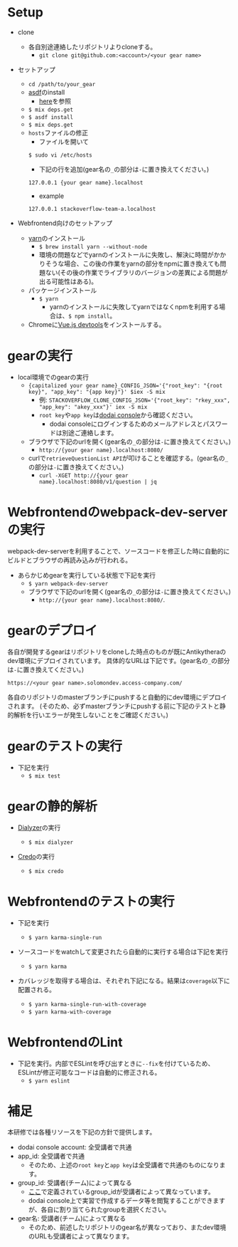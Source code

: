 # Setup

- clone
  - 各自別途連絡したリポジトリよりcloneする。
    - `git clone git@github.com:<account>/<your gear name>`

- セットアップ
  - `cd /path/to/your_gear`
  - [asdf](https://github.com/asdf-vm/asdf)のinstall
    - [here](https://hexdocs.pm/antikythera/getting_started.html)を参照
  - `$ mix deps.get`
  - `$ asdf install`
  - `$ mix deps.get`
  - `hosts`ファイルの修正
    - ファイルを開いて
    ```
    $ sudo vi /etc/hosts
    ```
    - 下記の行を追加(gear名の`_`の部分は`-`に置き換えてください。)
    ```
    127.0.0.1 {your gear name}.localhost
    ```
      - example
      ```
      127.0.0.1 stackoverflow-team-a.localhost
      ```

- Webfrontend向けのセットアップ
  - [yarn](https://yarnpkg.com/en/docs/install#mac-stable)のインストール
    - `$ brew install yarn --without-node`
    - 環境の問題などでyarnのインストールに失敗し、解決に時間がかかりそうな場合、この後の作業をyarnの部分をnpmに置き換えても問題ない(その後の作業でライブラリのバージョンの差異による問題が出る可能性はある)。
  - パッケージインストール
    - `$ yarn`
      - yarnのインストールに失敗してyarnではなくnpmを利用する場合は、`$ npm install`。
  - Chromeに[Vue.js devtools](https://chrome.google.com/webstore/detail/vuejs-devtools/nhdogjmejiglipccpnnnanhbledajbpd?hl=en)をインストールする。

# gearの実行

- local環境でのgearの実行
  - `{capitalized your gear name}_CONFIG_JSON='{"root_key": "{root key}", "app_key": "{app key}"}' $iex -S mix`
    - 例: `STACKOVERFLOW_CLONE_CONFIG_JSON='{"root_key": "rkey_xxx", "app_key": "akey_xxx"}' iex -S mix`
    - `root key`や`app key`は[dodai console](https://dodai-console.solomondev.access-company.com/login)から確認ください。
      - dodai consoleにログインするためのメールアドレスとパスワードは別途ご連絡します。
  - ブラウザで下記のurlを開く(gear名の`_`の部分は`-`に置き換えてください。)
    - `http://{your gear name}.localhost:8080/`
  - curlで`retrieveQuestionList API`が叩けることを確認する。(gear名の`_`の部分は`-`に置き換えてください。)
    - `curl -XGET http://{your gear name}.localhost:8080/v1/question | jq`

# Webfrontendのwebpack-dev-serverの実行

webpack-dev-serverを利用することで、ソースコードを修正した時に自動的にビルドとブラウザの再読み込みが行われる。

- あらかじめgearを実行している状態で下記を実行
  - `$ yarn webpack-dev-server`
  - ブラウザで下記のurlを開く(gear名の`_`の部分は`-`に置き換えてください。)
    - `http://{your gear name}.localhost:8080/`.

# gearのデプロイ

各自が開発するgearはリポジトリをcloneした時点のものが既にAntikytheraのdev環境にデプロイされています。
具体的なURLは下記です。(gear名の`_`の部分は`-`に置き換えてください。)

`https://<your gear name>.solomondev.access-company.com/`

各自のリポジトリのmasterブランチにpushすると自動的にdev環境にデプロイされます。
(そのため、必ずmasterブランチにpushする前に下記のテストと静的解析を行いエラーが発生しないことをご確認ください。)

# gearのテストの実行

- 下記を実行
  - `$ mix test`

# gearの静的解析

- [Dialyzer](https://github.com/jeremyjh/dialyxir)の実行
  - `$ mix dialyzer`

- [Credo](https://github.com/rrrene/credo)の実行
  - `$ mix credo`

# Webfrontendのテストの実行

- 下記を実行
  - `$ yarn karma-single-run`

- ソースコードをwatchして変更されたら自動的に実行する場合は下記を実行
  - `$ yarn karma`

- カバレッジを取得する場合は、それぞれ下記になる。結果は`coverage`以下に配置される。
  - `$ yarn karma-single-run-with-coverage`
  - `$ yarn karma-with-coverage`

# WebfrontendのLint

- 下記を実行。内部でESLintを呼び出すときに`--fix`を付けているため、ESLintが修正可能なコードは自動的に修正される。
  - `$ yarn eslint`

# 補足

本研修では各種リソースを下記の方針で提供します。

- dodai console account: 全受講者で共通
- app_id: 全受講者で共通
  - そのため、上述の`root key`と`app key`は全受講者で共通のものになります。
- group_id: 受講者(チーム)によって異なる
  - [ここ](../lib/dodai.ex)で定義されているgroup_idが受講者によって異なっています。
  - dodai console上で実習で作成するデータ等を閲覧することができますが、各自に割り当てられたgroupを選択ください。
- gear名: 受講者(チーム)によって異なる
  - そのため、前述したリポジトリのgear名が異なっており、またdev環境のURLも受講者によって異なります。
